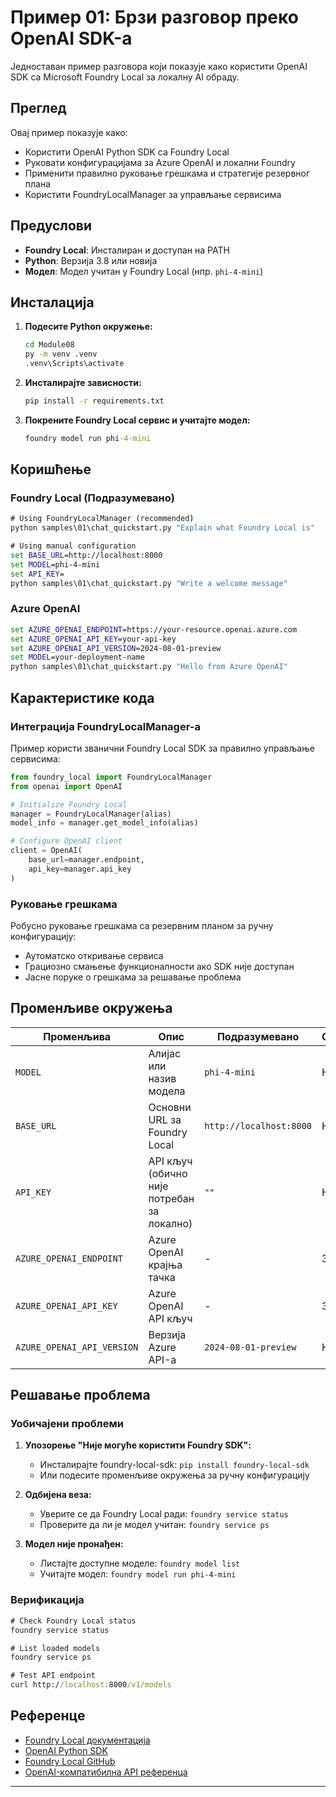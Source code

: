 <!--
CO_OP_TRANSLATOR_METADATA:
{
  "original_hash": "fb649a75048715165e76e20b366620a9",
  "translation_date": "2025-09-25T01:58:53+00:00",
  "source_file": "Module08/samples/01/README.md",
  "language_code": "sr"
}
-->
# Пример 01: Брзи разговор преко OpenAI SDK-а

Једноставан пример разговора који показује како користити OpenAI SDK са Microsoft Foundry Local за локалну AI обраду.

## Преглед

Овај пример показује како:
- Користити OpenAI Python SDK са Foundry Local
- Руковати конфигурацијама за Azure OpenAI и локални Foundry
- Применити правилно руковање грешкама и стратегије резервног плана
- Користити FoundryLocalManager за управљање сервисима

## Предуслови

- **Foundry Local**: Инсталиран и доступан на PATH
- **Python**: Верзија 3.8 или новија
- **Модел**: Модел учитан у Foundry Local (нпр. `phi-4-mini`)

## Инсталација

1. **Подесите Python окружење:**
   ```cmd
   cd Module08
   py -m venv .venv
   .venv\Scripts\activate
   ```

2. **Инсталирајте зависности:**
   ```cmd
   pip install -r requirements.txt
   ```

3. **Покрените Foundry Local сервис и учитајте модел:**
   ```cmd
   foundry model run phi-4-mini
   ```


## Коришћење

### Foundry Local (Подразумевано)

```cmd
# Using FoundryLocalManager (recommended)
python samples\01\chat_quickstart.py "Explain what Foundry Local is"

# Using manual configuration
set BASE_URL=http://localhost:8000
set MODEL=phi-4-mini
set API_KEY=
python samples\01\chat_quickstart.py "Write a welcome message"
```

### Azure OpenAI

```cmd
set AZURE_OPENAI_ENDPOINT=https://your-resource.openai.azure.com
set AZURE_OPENAI_API_KEY=your-api-key
set AZURE_OPENAI_API_VERSION=2024-08-01-preview
set MODEL=your-deployment-name
python samples\01\chat_quickstart.py "Hello from Azure OpenAI"
```


## Карактеристике кода

### Интеграција FoundryLocalManager-а

Пример користи званични Foundry Local SDK за правилно управљање сервисима:

```python
from foundry_local import FoundryLocalManager
from openai import OpenAI

# Initialize Foundry Local
manager = FoundryLocalManager(alias)
model_info = manager.get_model_info(alias)

# Configure OpenAI client
client = OpenAI(
    base_url=manager.endpoint,
    api_key=manager.api_key
)
```


### Руковање грешкама

Робусно руковање грешкама са резервним планом за ручну конфигурацију:
- Аутоматско откривање сервиса
- Грациозно смањење функционалности ако SDK није доступан
- Јасне поруке о грешкама за решавање проблема

## Променљиве окружења

| Променљива | Опис | Подразумевано | Обавезно |
|------------|-------|---------------|----------|
| `MODEL` | Алијас или назив модела | `phi-4-mini` | Не |
| `BASE_URL` | Основни URL за Foundry Local | `http://localhost:8000` | Не |
| `API_KEY` | API кључ (обично није потребан за локално) | `""` | Не |
| `AZURE_OPENAI_ENDPOINT` | Azure OpenAI крајња тачка | - | За Azure |
| `AZURE_OPENAI_API_KEY` | Azure OpenAI API кључ | - | За Azure |
| `AZURE_OPENAI_API_VERSION` | Верзија Azure API-а | `2024-08-01-preview` | Не |

## Решавање проблема

### Уобичајени проблеми

1. **Упозорење "Није могуће користити Foundry SDK":**
   - Инсталирајте foundry-local-sdk: `pip install foundry-local-sdk`
   - Или подесите променљиве окружења за ручну конфигурацију

2. **Одбијена веза:**
   - Уверите се да Foundry Local ради: `foundry service status`
   - Проверите да ли је модел учитан: `foundry service ps`

3. **Модел није пронађен:**
   - Листајте доступне моделе: `foundry model list`
   - Учитајте модел: `foundry model run phi-4-mini`

### Верификација

```cmd
# Check Foundry Local status
foundry service status

# List loaded models
foundry service ps

# Test API endpoint
curl http://localhost:8000/v1/models
```


## Референце

- [Foundry Local документација](https://learn.microsoft.com/azure/ai-foundry/foundry-local/)
- [OpenAI Python SDK](https://github.com/openai/openai-python)
- [Foundry Local GitHub](https://github.com/microsoft/Foundry-Local)
- [OpenAI-компатибилна API референца](https://learn.microsoft.com/azure/ai-foundry/foundry-local/how-to/how-to-integrate-with-inference-sdks)

---

